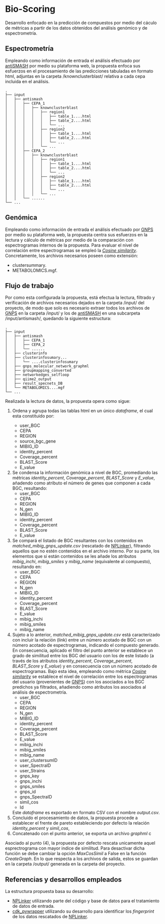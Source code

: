 # Bio-Scoring
Desarrollo enfocado en la predicción de compuestos por medio del cáculo de métricas a partir de los datos obtenidos del análisis genómico y de espectrometría. 

## Espectrometría
Empleando como información de entrada el análisis efectuado por [antiSMASH](https://antismash.secondarymetabolites.org/#!/start) por medio su plataforma web, la propuesta enfoca sus esfuerzos en el procesamiento de las predicciones tabuladas en formato html, adjuntas en la carpeta /knownclusterblast/ relativa a cada cepa incluida en el análisis.

    .
    ├── input
    │   ├── antismash
    │   │   ├── CEPA_1
    │   │   │   ├── knownclusterblast 
    │   │   │   │   ├── region1
    │   │   │   │   │   ├── table_1....html
    │   │   │   │   │   ├── table_2....html
    │   │   │   │   │   └── ...
    │   │   │   │   ├── region2
    │   │   │   │   │   ├── table_1....html
    │   │   │   │   │   ├── table_2....html
    │   │   │   │   │   └── ...
    │   │   │   │   └── ...
    │   │   ├── CEPA_2
    │   │   │   ├── knownclusterblast 
    │   │   │   │   ├── region1
    │   │   │   │   │   ├── table_1....html
    │   │   │   │   │   ├── table_2....html
    │   │   │   │   │   └── ...
    │   │   │   │   ├── region2
    │   │   │   │   │   ├── table_1....html
    │   │   │   │   │   ├── table_2....html
    │   │   │   │   │   └── ...
    │   │   │   │   └── ...
    │   │   └── ......
    └── ...


## Genómica
Empleando como información de entrada el análisis efectuado por [GNPS](https://gnps.ucsd.edu/ProteoSAFe/static/gnps-splash.jsp) por medio su plataforma web, la propuesta centra sus esfuerzos en la lectura y cálculo de métricas por medio de la comparación con espectrogramas internos de la propuesta. Para evaluar el nivel de correlación entre espectrogramas se empleó la [_Cosine similarity_](https://en.wikipedia.org/wiki/Cosine_similarity). Concretamente, los archivos necesarios poseen como extensión:
  - clustersummary.
  - METABOLOMICS.mgf.

## Flujo de trabajo
Por como esta configurada la propuesta, está efectua la lectura, filtrado y verificación de archivos necesarios dejados en la carpeta /input/ del proyecto, de modo que solo es necesario extraer todos los archivos de [GNPS](https://gnps.ucsd.edu/ProteoSAFe/static/gnps-splash.jsp) en la carpeta /input/ y los de [antiSMASH](https://antismash.secondarymetabolites.org/#!/start) en una subcarpeta /input/antismash/, quedando la siguiente estructura:

    .
    ├── input
    │   ├── antismash
    │   │   ├── CEPA_1
    │   │   ├── CEPA_2
    │   │   └── ......
    │   ├── clusterinfo
    │   ├── clusterinfosumary...
    │   │   └── ....clusterinfosumary
    │   ├── gnps_molecular_network_graphml
    │   ├── groupmapping_converted
    │   ├── networkedges_selfloop
    │   ├── qiime2_output
    │   ├── result_specnets_DB
    │   └── METABOLOMICS....mgf
    └── ...

Realizada la lectura de datos, la propuesta opera como sigue:




<ol>
  <li>Ordena y agrupa todas las tablas html en un único <i>dataframe</i>, el cual esta constituido por:</li>
  <ul>
    <li>user_BGC</li>
    <li>CEPA</li>
    <li>REGION</li>
    <li>source_bgc_gene</li>
    <li>MIBIG_ID</li>
    <li>identity_percent</li>
    <li>Coverage_percent</li>
    <li>BLAST_Score</li>
    <li>E_value</li>
  </ul>
  
  <li>Se condensa la información genómica a nivel de BGC, promediando las métricas <i>identity_percent</i>, <i>Coverage_percent</i>, <i>BLAST_Score</i> y <i>E_value</i>, añadendo como atributo el número de genes que componen a cada BGC, resultando:
   <ul>
    <li>user_BGC</li>
    <li>CEPA</li>
    <li>REGION</li>
    <li>N_gen</li>
    <li>MIBIG_ID</li>
    <li>identity_percent</li>
    <li>Coverage_percent</li>
    <li>BLAST_Score</li>
    <li>E_value</li>
  </ul>
    
  <li>Se compará el listado de BGC resultantes con los contenidos en <i>matched_mibig_gnps_update.csv</i> (rescatado de <a href="https://github.com/sdrogers/nplinker">NPLinker</a>), filtrando aquellos que no estén contenidos en el archivo interno. Por su parte, los elementos que si están contenidos se les añade los atributos <i>mibig_inchi</i>, <i>mibig_smiles</i> y <i>mibig_name</i> (equivalente al compuesto), resultando en:
  <ul>
    <li>user_BGC</li>
    <li>CEPA</li>
    <li>REGION</li>
    <li>N_gen</li>
    <li>MIBIG_ID</li>
    <li>identity_percent</li>
    <li>Coverage_percent</li>
    <li>BLAST_Score</li>
    <li>E_value</li>
    <li>mibig_inchi</li>
    <li>mibig_smiles</li>
    <li>mibig_name</li>
  </ul>
  </li>
  
  <li>Sujeto a lo anterior, <i>matched_mibig_gnps_update.csv</i> está caracterizado con incluir la relación (link) entre un número acotado de BGC con un número acotado de espectrogramas, indicando el compuesto generado. En consecuencia, aplicado el filtro del punto anterior se establece un grado de similitud entre los BGC del usuario con los de este listado (a través de los atributos <i>identity_percent</i>, <i>Coverage_percent</i>, <i>BLAST_Score</i> y <i>E_value</i>) y en consecuencia con un número acotado de espectrogramas. Bajo esta idea, empleando como métrica <a href="https://en.wikipedia.org/wiki/Cosine_similarity"><i>Cosine similarity</i></a> se establece el nivel de correlación entre los espectrogramas del usuario (provenientes de <a href="https://gnps.ucsd.edu/ProteoSAFe/static/gnps-splash.jsp">GNPS</a>) con los asociados a los BGC predichos ya filtrados, añadiendo como atributos los asociados al análisis de espectrometría. 
  <ul>
    <li>user_BGC</li>
    <li>CEPA</li>
    <li>REGION</li>
    <li>N_gen</li>
    <li>MIBIG_ID</li>
    <li>identity_percent</li>
    <li>Coverage_percent</li>
    <li>BLAST_Score</li>
    <li>E_value</li>
    <li>mibig_inchi</li>
    <li>mibig_smiles</li>
    <li>mibig_name</li>
    <li>user_clustersumID</li>
    <li>user_SpectraID</li>
    <li>user_Strains</li>
    <li>gnps_key</li>
    <li>gnps_inchi</li>
    <li>gnps_smiles</li>
    <li>gnps_id</li>
    <li>gnps_SpectraID</li>
    <li>simil_cos</li>
    <li>Id</li>
  </ul>
  </li>
  Este <i>dataframe</i> es exportado en formato CSV con el nombre <i>output.csv</i>.
  
  
  
  <li>Concluido el procesamiento de datos, la propuesta procede a establecer el frente de pareto estableciendo por defecto la relación <i>identity_percent</i> y <i>simil_cos</i>,  </li>
  
  <li>Concatenado con el punto anterior, se exporta un archivo <i>graphml</i> c</li>
  
</ol>



Asociado al punto (4), la propuesta por defecto rescata unicamente aquel esprectrograma con mayor indice de similitud. Para desactivar dicha función se debe cambiar la opción _MaxCosSimil_ a False en la función _CreateGraph_. En lo que respecta a los archivos de salida, estos se guardan en la carpeta /output/ generada en la carpeta del proyecto.




## Referencias y desarrollos empleados 
La estructura propuesta basa su desarrollo:
- [NPLinker](https://github.com/sdrogers/nplinker) utilizando parte del código y base de datos para el tratamiento de datos de entrada.
- [cdk_pywrapper](https://github.com/sebotic/cdk_pywrapper) utilizando su desarrollo para identificar los _fingerprint_ de los datos rescatados de [NPLinker](https://github.com/sdrogers/nplinker).


